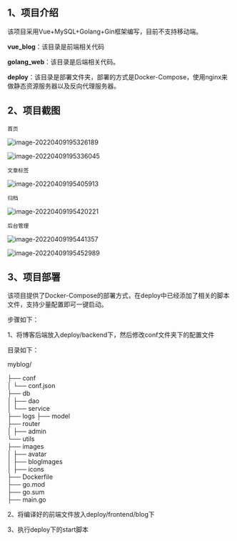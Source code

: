 ## 1、项目介绍

该项目采用Vue+MySQL+Golang+Gin框架编写，目前不支持移动端。

**vue_blog**：该目录是前端相关代码

**golang_web**：该目录是后端相关代码。

**deploy**：该目录是部署文件夹，部署的方式是Docker-Compose，使用nginx来做静态资源服务器以及反向代理服务器。



## 2、项目截图

`首页`

![image-20220409195326189](https://github.com/mangohow/myblog/blob/master/README.assets/image-20220409195326189.png)

![image-20220409195336045](https://github.com/mangohow/myblog/blob/master/README.assets/image-20220409195336045.png)

`文章标签`

![image-20220409195405913](https://github.com/mangohow/myblog/blob/master/README.assets/image-20220409195405913.png)

`归档`

![image-20220409195420221](https://github.com/mangohow/myblog/blob/master/README.assets/image-20220409195420221.png)

`后台管理`

![image-20220409195441357](https://github.com/mangohow/myblog/blob/master/README.assets/image-20220409195441357.png)

![image-20220409195452989](https://github.com/mangohow/myblog/blob/master/README.assets/image-20220409195452989.png)



## 3、项目部署

该项目提供了Docker-Compose的部署方式，在deploy中已经添加了相关的脚本文件，支持少量配置即可一键启动。

步骤如下：

1、将博客后端放入deploy/backend下，然后修改conf文件夹下的配置文件

目录如下：

myblog/                                                                                                                               

├── conf                                                                                                                              
│    └── conf.json                                                                                                                     
├── db                                                                                                                                
│    ├── dao                                                                                                                            
│    └── service  
├── logs
├── model    
├── router                                                                                                                            
│     ├── admin                                                                                                                                                       
└── utils              
├── images                                                                                                                            
│    ├── avatar                                                                                                                                                     
│    ├── blogImages                                                                                                                                                 
│    ├── icons                                                                                                                                                       
├── Dockerfile                                                                                                                        
├── go.mod                                                                                                                            
├── go.sum                                                                                                                                                             
├── main.go 

2、将编译好的前端文件放入deploy/frontend/blog下

3、执行deploy下的start脚本

                                                                                                                   
